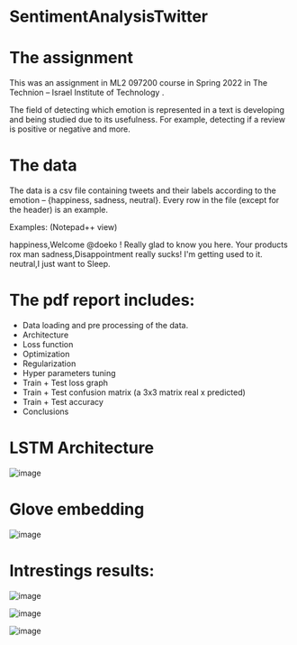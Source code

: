 # SentimentAnalysisTwitter

# The assignment

This was an assignment in ML2 097200 course in Spring 2022 in The Technion – Israel Institute of Technology .

The field of detecting which emotion is represented in a text is developing and being studied due to its usefulness. For example, detecting if a review is positive or negative and more.


# The data

The data is a csv file containing tweets and their labels according to the emotion – {happiness, sadness, neutral}. 
Every row in the file (except for the header) is an example.

Examples: (Notepad++ view)

happiness,Welcome @doeko ! Really glad to know you here. Your products rox man
sadness,Disappointment really sucks! I'm getting used to it.
neutral,I just want to Sleep.


# The pdf report includes:

- Data loading and pre processing of the data.
- Architecture
- Loss function
- Optimization
- Regularization
- Hyper parameters tuning
- Train + Test loss graph
- Train + Test confusion matrix (a 3x3 matrix real x predicted)
- Train + Test accuracy 
- Conclusions

# LSTM Architecture

![image](https://user-images.githubusercontent.com/80041689/178790264-f21d7daa-3dd0-47ef-afdb-0cd47867ccd1.png)

# Glove embedding

![image](https://user-images.githubusercontent.com/80041689/178790330-1800f697-b2f5-460f-b111-836b1d93854a.png)

# Intrestings results:

![image](https://user-images.githubusercontent.com/80041689/178790108-753b9c8c-465f-4bdb-8e36-9b4a21953856.png)

![image](https://user-images.githubusercontent.com/80041689/178789987-63affa59-e03e-4598-8029-d6cc70ce2ff5.png)

![image](https://user-images.githubusercontent.com/80041689/178790164-d1545931-cb30-46bf-a43f-4eeeaeacd325.png)

